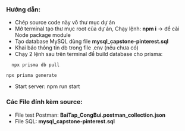 ### Hướng dẫn:

- Chép source code này vô thư mục dự án
- Mở terminal tạo thư mục root của dự án, Chạy lệnh: **npm i** -> để cài Node package module
- Tạo database MySQL dùng file **mysql_capstone-pinterest.sql**
- Khai báo thông tin db trong file .env (nếu chưa có)
- Chạy 2 lệnh sau trên terminal để build database cho prisma:

```
  npx prisma db pull
```

```
npx prisma generate

```

- Start server: npm run start

### Các File đính kèm source:

- File test Postman: **BaiTap_CongBui.postman_collection.json**
- File SQL: **mysql_capstone-pinterest.sql**

```

```
